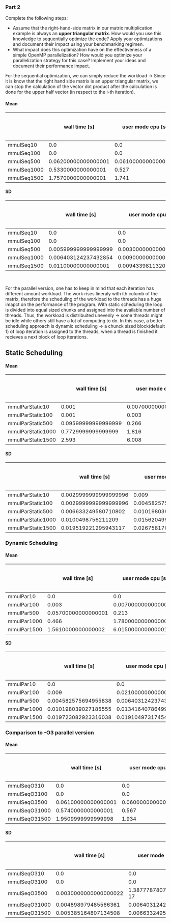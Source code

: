 ### Part 2

Complete the following steps:
- Assume that the right-hand-side matrix in our matrix multiplication example is always an **upper triangular matrix**. How would you use this knowledge to sequentially optimize the code? Apply your optimizations and document their impact using your benchmarking regimen.
- What impact does this optimization have on the effectiveness of a simple OpenMP parallelization? How would you optimize your parallelization strategy for this case? Implement your ideas and document their performance impact.


For the sequential optimization, we can simply reduce the workload -> Since it is know that the right hand side matrix is an upper triangular matrix, we can stop the calculation of the vector dot product after the calculation is done for the upper half vector (in respect to the i-th iteration).

#### Mean

|             | wall time [s]       |  user mode cpu [s]  |  kernel mode [s] |  major page fault |  minor page fault |  max resident set size [kbytes] | avg resident set size [kbytes] | 
|-------------|---------------------|---------------------|------------------|-------------------|-------------------|---------------------------------|--------------------------------| 
| mmulSeq10   | 0.0                 | 0.0                 | 0.0              | 0.0               | 120.7             | 3125.2                          | 0.0                            | 
| mmulSeq100  | 0.0                 | 0.0                 | 0.0              | 0.0               | 181.6             | 3361.6                          | 0.0                            | 
| mmulSeq500  | 0.06200000000000001 | 0.06100000000000001 | 0.0              | 0.0               | 1599.3            | 9032.0                          | 0.0                            | 
| mmulSeq1000 | 0.5330000000000001  | 0.527               | 0.0              | 0.0               | 6009.5            | 26670.4                         | 0.0                            | 
| mmulSeq1500 | 1.7570000000000001  | 1.741               | 0.01             | 0.0               | 13347.7           | 56022.8                         | 0.0                            | 

#### SD

|             | wall time [s]        |  user mode cpu [s]    |  kernel mode [s]     |  major page fault |  minor page fault  |  max resident set size [kbytes] | avg resident set size [kbytes] | 
|-------------|----------------------|-----------------------|----------------------|-------------------|--------------------|---------------------------------|--------------------------------| 
| mmulSeq10   | 0.0                  | 0.0                   | 0.0                  | 0.0               | 1.1874342087037917 | 43.4161260363013                | 0.0                            | 
| mmulSeq100  | 0.0                  | 0.0                   | 0.0                  | 0.0               | 1.2                | 53.52233178776875               | 0.0                            | 
| mmulSeq500  | 0.005999999999999999 | 0.0030000000000000022 | 0.0                  | 0.0               | 1.268857754044952  | 32.93630216038224               | 0.0                            | 
| mmulSeq1000 | 0.006403124237432854 | 0.009000000000000008  | 0.0                  | 0.0               | 1.857417562100671  | 55.48909802835148               | 0.0                            | 
| mmulSeq1500 | 0.01100000000000001  | 0.009433981132056611  | 0.006324555320336759 | 0.0               | 1.4866068747318506 | 48.79508171937003               | 0.0                            |   

&nbsp;

For the parallel version, one has to keep in mind that each iteration has different amount workload. The work rises lineraly with ith columb of the matrix, therefore the scheduling of the workload to the threads has a huge imapct on the performance of the program. With static scheduling the loop is divided into equal sized chunks and assigned into the available number of threads. Thus, the workload is distribuited unevenly -> some threads might be idle while others still have a lot of computing to do. In this case, a better scheduling approach is dynamic scheduling -> a chunck sized block(default 1) of loop iteration is assigned to the threads, when a thread is finished it recieves a next block of loop iterations.

## Static Scheduling

#### Mean


|                   | wall time [s]       |  user mode cpu [s]   |  kernel mode [s]     |  major page fault |  minor page fault |  max resident set size [kbytes] | avg resident set size [kbytes] | 
|-------------------|---------------------|----------------------|----------------------|-------------------|-------------------|---------------------------------|--------------------------------| 
| mmulParStatic10   | 0.001               | 0.007000000000000001 | 0.0                  | 0.0 				| 147.4   			| 3437.2  						  | 0.0 						   | 
| mmulParStatic100  | 0.001               | 0.003                | 0.0                  | 0.0				| 209.1   			| 3693.6						  | 0.0 						   | 
| mmulParStatic500  | 0.09599999999999999 | 0.266                | 0.0                  | 0.0 				| 1626.7  			| 9332.4						  | 0.0 						   | 
| mmulParStatic1000 | 0.7729999999999999  | 1.816                | 0.003                | 0.0 				| 6035.2  			| 26975.2 						  | 0.0 						   |
| mmulParStatic1500 | 2.593               | 6.008                | 0.009999999999999998 | 0.0 				| 13374.8 			| 56355.6 						  | 0.0 						   |


#### SD
|             		| wall time [s]         |  user mode cpu [s]    |  kernel mode [s]      |  major page fault |  minor page fault  |  max resident set size [kbytes] | avg resident set size [kbytes] | 
|-------------------|-----------------------|-----------------------|-----------------------|-------------------|--------------------|---------------------------------|--------------------------------| 
| mmulParStatic10   | 0.0029999999999999996 | 0.009                 | 0.0                   | 0.0 				| 0.9165151389911681 | 42.4471436023674  			   | 0.0 							| 
| mmulParStatic100  | 0.0029999999999999996 | 0.0045825756949558405 | 0.0                   | 0.0 				| 0.9433981132056604 | 55.51792503327191 			   | 0.0 							| 
| mmulParStatic500  | 0.006633249580710802  | 0.010198039027185565  | 0.0                   | 0.0 				| 1.0049875621120892 | 48.181324182716274 			   | 0.0 							| 
| mmulParStatic1000 | 0.0100498756211209    | 0.015620499351813323  | 0.0045825756949558405 | 0.0 				| 0.9797958971132713 | 45.2831094338717   		       | 0.0 							| 
| mmulParStatic1500 | 0.019519221295943117  | 0.026758176320519078  | 0.006324555320336759  | 0.0 				| 1.16619037896906   | 57.89507751095943 			   | 0.0 							| 


### Dynamic Scheduling

#### Mean

|             | wall time [s]       |  user mode cpu [s]   |  kernel mode [s]     |  major page fault |  minor page fault |  max resident set size [kbytes] | avg resident set size [kbytes] | 
|-------------|---------------------|----------------------|----------------------|-------------------|-------------------|---------------------------------|--------------------------------| 
| mmulPar10   | 0.0                 | 0.0                  | 0.0                  | 0.0               | 147.7             | 3421.2                          | 0.0                            | 
| mmulPar100  | 0.003               | 0.007000000000000001 | 0.0                  | 0.0               | 208.5             | 3668.4                          | 0.0                            | 
| mmulPar500  | 0.05700000000000001 | 0.213                | 0.0                  | 0.0               | 1626.0            | 9351.6                          | 0.0                            | 
| mmulPar1000 | 0.466               | 1.7800000000000005   | 0.001                | 0.0               | 6036.5            | 27008.0                         | 0.0                            | 
| mmulPar1500 | 1.5610000000000002  | 6.015000000000001    | 0.012999999999999998 | 0.0               | 13374.7           | 56355.6                         | 0.0                            | 

#### SD

|             | wall time [s]        |  user mode cpu [s]   |  kernel mode [s]      |  major page fault |  minor page fault  |  max resident set size [kbytes] | avg resident set size [kbytes] | 
|-------------|----------------------|----------------------|-----------------------|-------------------|--------------------|---------------------------------|--------------------------------| 
| mmulPar10   | 0.0                  | 0.0                  | 0.0                   | 0.0               | 1.2688577540449522 | 42.59765251748034               | 0.0                            | 
| mmulPar100  | 0.009                | 0.02100000000000001  | 0.0                   | 0.0               | 1.02469507659596   | 47.343848597257065              | 0.0                            | 
| mmulPar500  | 0.004582575694955838 | 0.006403124237432849 | 0.0                   | 0.0               | 1.3416407864998738 | 61.40879415849166               | 0.0                            | 
| mmulPar1000 | 0.010198039027185555 | 0.013416407864998751 | 0.0029999999999999996 | 0.0               | 0.9219544457292888 | 50.84879546262625               | 0.0                            | 
| mmulPar1500 | 0.019723082923316038 | 0.01910497317454267  | 0.006403124237432849  | 0.0               | 0.7810249675906655 | 48.74258918030514               | 0.0                            | 

### Comparison to -O3 parallel version

#### Mean

|               | wall time [s]       |  user mode cpu [s]  |  kernel mode [s]     |  major page fault |  minor page fault |  max resident set size [kbytes] | avg resident set size [kbytes] | 
|---------------|---------------------|---------------------|----------------------|-------------------|-------------------|---------------------------------|--------------------------------| 
| mmulSeqO310   | 0.0                 | 0.0                 | 0.0                  | 0.0               | 121.3             | 3138.0                          | 0.0                            | 
| mmulSeqO3100  | 0.0                 | 0.0                 | 0.0                  | 0.0               | 182.1             | 3376.0                          | 0.0                            | 
| mmulSeqO3500  | 0.06100000000000001 | 0.06000000000000001 | 0.001                | 0.0               | 1600.3            | 9052.8                          | 0.0                            | 
| mmulSeqO31000 | 0.5740000000000001  | 0.567               | 0.002                | 0.0               | 6008.6            | 26664.4                         | 0.0                            | 
| mmulSeqO31500 | 1.9509999999999998  | 1.934               | 0.009999999999999998 | 0.0               | 13347.2           | 56015.6                         | 0.0                            | 

#### SD

|               | wall time [s]         |  user mode cpu [s]     |  kernel mode [s]      |  major page fault |  minor page fault  |  max resident set size [kbytes] | avg resident set size [kbytes] | 
|---------------|-----------------------|------------------------|-----------------------|-------------------|--------------------|---------------------------------|--------------------------------| 
| mmulSeqO310   | 0.0                   | 0.0                    | 0.0                   | 0.0               | 1.6155494421403513 | 44.15427499121687               | 0.0                            | 
| mmulSeqO3100  | 0.0                   | 0.0                    | 0.0                   | 0.0               | 1.22065556157337   | 49.63869458396343               | 0.0                            | 
| mmulSeqO3500  | 0.0030000000000000022 | 1.3877787807814457E-17 | 0.0029999999999999996 | 0.0               | 1.7916472867168916 | 44.928387462716714              | 0.0                            | 
| mmulSeqO31000 | 0.004898979485566361  | 0.006403124237432806   | 0.004                 | 0.0               | 1.7435595774162693 | 58.88157606586291               | 0.0                            | 
| mmulSeqO31500 | 0.005385164807134508  | 0.006633249580710805   | 0.00447213595499958   | 0.0               | 1.16619037896906   | 50.03838526571376               | 0.0                            | 
